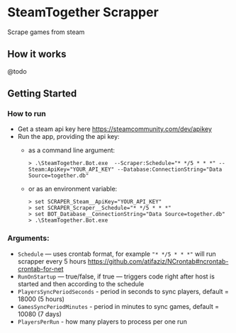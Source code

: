 # SteamTogether Scrapper

Scrape games from steam

## How it works

@todo

## Getting Started

### How to run

* Get a steam api key here https://steamcommunity.com/dev/apikey
* Run the app, providing the api key:
  * as a command line argument:

    ```shell
    > .\SteamTogether.Bot.exe  --Scraper:Schedule="* */5 * * *" --Steam:ApiKey="YOUR_API_KEY" --Database:ConnectionString="Data Source=together.db"
    ```

  * or as an environment variable:

    ```shell
    > set SCRAPER_Steam__ApiKey="YOUR_API_KEY"
    > set SCRAPER_Scraper__Schedule="* */5 * * *"
    > set BOT_Database__ConnectionString="Data Source=together.db"
    > .\SteamTogether.Bot.exe
    ```
### Arguments:

*  `Schedule` — uses crontab format, for example `"* */5 * * *"` will run scrapper every 5 hours
https://github.com/atifaziz/NCrontab#ncrontab-crontab-for-net
* `RunOnStartup` — true/false, if true — triggers code right after host is started and then according to the schedule
* `PlayersSyncPeriodSeconds` - period in seconds to sync players, default = 18000 (5 hours)
* `GamesSyncPeriodMinutes` - period in minutes to sync games, default = 10080 (7 days)
* `PlayersPerRun` - how many players to process per one run
